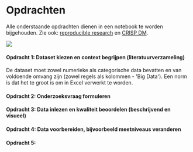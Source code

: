 # Opdrachten

Alle onderstaande opdrachten dienen in een notebook te worden bijgehouden. Zie ook: [reproducible research](https://en.wikipedia.org/wiki/Reproducibility#Reproducible_research) en [CRISP DM](https://en.wikipedia.org/wiki/Cross-industry_standard_process_for_data_mining).

![](https://www.ibm.com/support/knowledgecenter/en/SS3RA7_sub/modeler_crispdm_ddita/clementine/images/crisp_process.jpg)

#### Opdracht 1: Dataset kiezen en context begrijpen (literatuurverzameling)
De dataset moet zowel numerieke als categorische data bevatten en van voldoende omvang zijn (zowel regels als kolommen - 'Big Data'). Een norm is dat het te groot is om in Excel verwerkt te worden.

#### Opdracht 2: Onderzoeksvraag formuleren

#### Opdracht 3: Data inlezen en kwaliteit beoordelen (beschrijvend en visueel)

#### Opdracht 4: Data voorbereiden, bijvoorbeeld meetniveaus veranderen

#### Opdracht 5: 


